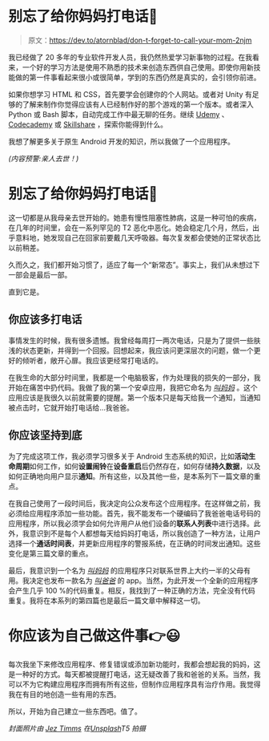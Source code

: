 # 别忘了给你妈妈打电话👵

> 原文：<https://dev.to/atornblad/don-t-forget-to-call-your-mom-2njm>

我已经做了 20 多年的专业软件开发人员，我仍然热爱学习新事物的过程。在我看来，一个好的学习方法是使用不熟悉的技术来创造东西供自己使用。即使你用新技能做的第一件事看起来很小或很简单，学到的东西仍然是真实的，会引领你前进。

如果你想学习 HTML 和 CSS，首先要学会创建你的个人网站。或者对 Unity 有足够的了解来制作你觉得应该有人已经制作好的那个游戏的第一个版本。或者深入 Python 或 Bash 脚本，自动完成工作中最无聊的任务。继续 [Udemy](https://udemy.com/) 、 [Codecademy](https://www.codecademy.com/) 或 [Skillshare](https://www.skillshare.com/) ，探索你能得到什么。

我想了解更多关于原生 Android 开发的知识，所以我做了一个应用程序。

*(内容预警:亲人去世！)*

# 别忘了给你妈妈打电话👵

这一切都是从我母亲去世开始的。她患有慢性阻塞性肺病，这是一种可怕的疾病，在几年的时间里，会在一系列罕见的 T2 恶化中恶化。她会稳定几个月，然后，出乎意料地，她发现自己在回家前要戴几天呼吸器。每次复发都会使她的正常状态比以前稍差。

久而久之，我们都开始习惯了，适应了每一个“新常态”。事实上，我们从未想过下一部会是最后一部。

直到它是。

## 你应该多打电话

事情发生的时候，我有很多遗憾。我曾经每周打一两次电话，只是为了提供一些肤浅的状态更新，并得到一个回报。回想起来，我应该问更深层次的问题，做一个更好的倾听者，敞开心扉。我应该更经常打电话的。

在我生命的大部分时间里，我都是一个电脑极客，作为处理我的损失的一部分，我开始在痛苦中扔代码。我做了我的第一个安卓应用，我把它命名为 *[叫妈妈](https://play.google.com/store/apps/details?id=se.atornblad.callmom)* 。这个应用应该是我很久以前就需要的提醒。第一个版本只是每天给我一个通知，当通知被点击时，它就开始打电话给...我爸爸。

## 你应该坚持到底

为了完成这项工作，我必须学习很多关于 Android 生态系统的知识，比如**活动生命周期**如何工作，如何**设置闹铃**在**设备重启**后仍然存在，如何存储**持久数据**，以及如何正确地向用户显示**通知**。所有这些，以及其他一些，是本系列下一篇文章的重点。

在我自己使用了一段时间后，我决定向公众发布这个应用程序。在这样做之前，我必须给应用程序添加一些功能。首先，我不能发布一个硬编码了我爸爸电话号码的应用程序，所以我必须学会如何允许用户从他们设备的**联系人列表**中进行选择。此外，我意识到不是每个人都想每天给妈妈打电话，所以我创造了一种方法，让用户选择一个**通话时间表**，并更新应用程序的警报系统，在正确的时间发出通知。这些变化是第三篇文章的重点。

最后，我意识到一个名为 *[叫妈妈](https://play.google.com/store/apps/details?id=se.atornblad.callmom)* 的应用程序只对联系世界上大约一半的父母有用。我决定也发布一款名为 *[叫爸爸](https://play.google.com/store/apps/details?id=se.atornblad.calldad)* 的 app。当然，为此开发一个全新的应用程序会产生几乎 100 %的代码重复。相反，我找到了一种正确的方法，完全没有代码重复。我将在本系列的第四篇也是最后一篇文章中解释这一切。

# 你应该为自己做这件事👉😃

每次我坐下来修改应用程序、修复错误或添加新功能时，我都会想起我的妈妈，这是一种好的方式。每天都被提醒打电话，这无疑改善了我和爸爸的关系。当然，我可以不为它构建应用程序而拥有所有这些，但制作应用程序具有治疗作用。我觉得我在有目的地创造一些有用的东西。

所以，开始为自己建立一些东西吧。值了。

*封面照片由 [Jez Timms](https://unsplash.com/photos/zBF7qkuexmg) 在[Unsplash](https://unsplash.com/)T5 拍摄*